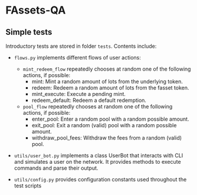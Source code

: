 # FAssets-QA

## Simple tests

Introductory tests are stored in folder `tests`.
Contents include:

  - `flows.py` implements different flows of user actions:
    - `mint_redeem_flow` repeatedly chooses at random one of the following actions, if possible:
      - mint: Mint a random amount of lots from the underlying token.
      - redeem: Redeem a random amount of lots from the fasset token.
      - mint_execute: Execute a pending mint.
      - redeem_default: Redeem a default redemption.
    - `pool_flow` repeatedly chooses at random one of the following actions, if possible:
      - enter_pool: Enter a random pool with a random possible amount.
      - exit_pool: Exit a random (valid) pool with a random possible amount.
      - withdraw_pool_fees: Withdraw the fees from a random (valid) pool.

  - `utils/user_bot.py` implements a class UserBot that interacts with CLI and simulates a user on the network.
    It provides methods to execute commands and parse their output.

  - `utils/config.py` provides configuration constants used throughout the test scripts
